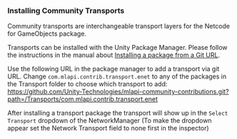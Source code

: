 ### Installing Community Transports

Community transports are interchangeable transport layers for the Netcode for GameObjects package.

Transports can be installed with the Unity Package Manager. Please follow the instructions in the manual about [Installing a package from a Git URL](https://docs.unity3d.com/Manual/upm-ui-giturl.html).

Use the following URL in the package manager to add a transport via git URL. Change `com.mlapi.contrib.transport.enet` to any of the packages in the Transport folder to choose which transport to add:<br>
https://github.com/Unity-Technologies/mlapi-community-contributions.git?path=/Transports/com.mlapi.contrib.transport.enet

After installing a transport package the transport will show up in the `Select Transport` dropdown of the NetworkManager (To make the dropdown appear set the Network Transport field to none first in the inspector)
